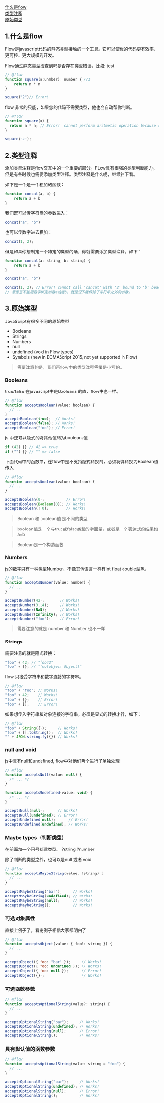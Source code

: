 <a href="#1">什么是flow</a><br/>
<a href="#2">类型注释</a><br/>
<a href="#3">原始类型</a><br/>


<h3 id="1"></h3>

## 1.什么是flow

Flow是javascript代码的静态类型接触的一个工具。它可以使你的代码更有效率、更可控、更大规模的开发。

Flow通过静态类型检查到吗是否存在类型错误，比如: test

```js
// @flow
function square(n:unmber): number { //1
    return n * n;
}

square("2")// Error!
```

flow 非常的只能，如果您的代码不需要类型，他也会自动帮你判断。

```js
// @flow
function square(n) {
  return n * n; // Error!  cannot perform aritmetic operation because string [1] is not a number
}

square("2");
```

<h3 id="2"></h3>

## 2.类型注释

添加类型注释是flow交互中的一个重要的部分。FLow具有很强的类型判断能力。但是有些时候也需要添加类型注释。类型注释是什么呢，继续往下看。

如下是一个是一个相加的函数：
```js
function concat(a, b) {
    return a + b;
}

```

我们既可以传字符串的参数进入：
```js
concat("a", "b");
```
也可以传数字进去相加：
```js
concat(1, 2);
```

但是如果你想制定一个特定的类型的话，你就需要添加类型注释。如下：
```js
function concat(a: string, b: string) {
    return a + b;
}

concat("a", "b");

concat(1, 2); // Error! cannot call 'cancat' with '2' bound to 'b' beacuse number is incompatible with string
// 意思是不能用数字绑定参数a或者b，就是说不能传除了字符串之外的参数。
```

<h3 id="3"></h3>

## 3.原始类型

JavaScript有很多不同的原始类型

- Booleans
- Strings
- Numbers
- null
- undefined (void in Flow types)
- Symbols (new in ECMAScript 2015, not yet supported in Flow)

> 需要注意的是，我们再flow中的类型注释需要是小写的。

### Booleans

true/false 在javascript中是Booleans 的值，flow中也一样。
```js
// @flow
function acceptsBoolean(value: boolean) {
  // ...
}
acceptsBoolean(true);  // Works!
acceptsBoolean(false); // Works!
acceptsBoolean("foo"); // Error!
```

js 中还可以隐式的将其他值转为booleans值
```js
if (42) {} // 42 => true
if ("") {} // "" => false
```

下面代码中的函数中，在flow中是不支持隐式转换的，必须将其转换为Boolean值传入
```js
// @flow
function acceptsBoolean(value: boolean) {
  // ...
}

acceptsBoolean(0);          // Error!
acceptsBoolean(Boolean(0)); // Works!
acceptsBoolean(!!0);        // Works!
```

> Boolean 和 boolean值 是不同的类型

> boolean值是一个与true或false类型的字面量，或者是一个表达式的结果如 a=b

> Boolean是一个构造函数

### Numbers

js的数字只有一种类型Number，不像其他语言一样有int float double型等。
```js
// @flow
function acceptsNumber(value: number) {
  // ...
}

acceptsNumber(42);       // Works!
acceptsNumber(3.14);     // Works!
acceptsNumber(NaN);      // Works!
acceptsNumber(Infinity); // Works!
acceptsNumber("foo");    // Error!
```

> 需要注意的就是 number 和 Number 也不一样

### Strings 

需要注意的就是隐式转换：
```js
"foo" + 42; // "foo42"
"foo" + {}; // "foo[object Object]"
```
flow 只接受字符串和数字连接的字符串。
```js
// @flow
"foo" + "foo"; // Works!
"foo" + 42;    // Works!
"foo" + {};    // Error!
"foo" + [];    // Error!
```
如果想传入字符串和对象连接的字符串，必须是显式的转换才行，如下：
```js
// @flow
"foo" + String({});     // Works!
"foo" + [].toString();  // Works!
"" + JSON.stringify({}) // Works!
```

### null and void

js中具有null和undefined, flow中对他们两个进行了单独处理
```js
// @flow
function acceptsNull(value: null) {
  /* ... */
}

function acceptsUndefined(value: void) {
  /* ... */
}

acceptsNull(null);      // Works!
acceptsNull(undefined); // Error!
acceptsUndefined(null);      // Error!
acceptsUndefined(undefined); // Works!
```

### Maybe types（判断类型）

在前面加一个问号创建类型。 ?string   ?number

除了判断的类型之外，也可以是null 或者 void
```js
// @flow
function acceptsMaybeString(value: ?string) {
  // ...
}

acceptsMaybeString("bar");     // Works!
acceptsMaybeString(undefined); // Works!
acceptsMaybeString(null);      // Works!
acceptsMaybeString();          // Works!
```

### 可选对象属性

直接上例子了，看完例子相信大家都明白了
```js
// @flow
function acceptsObject(value: { foo?: string }) {
  // ...
}

acceptsObject({ foo: "bar" });     // Works!
acceptsObject({ foo: undefined }); // Works!
acceptsObject({ foo: null });      // Error!
acceptsObject({});                 // Works!
```

### 可选函数参数

```js
// @flow
function acceptsOptionalString(value?: string) {
  // ...
}

acceptsOptionalString("bar");     // Works!
acceptsOptionalString(undefined); // Works!
acceptsOptionalString(null);      // Error!
acceptsOptionalString();          // Works!
```

### 具有默认值的函数参数

```js
// @flow
function acceptsOptionalString(value: string = "foo") {
  // ...
}

acceptsOptionalString("bar");     // Works!
acceptsOptionalString(undefined); // Works!
acceptsOptionalString(null);      // Error!
acceptsOptionalString();          // Works!
```